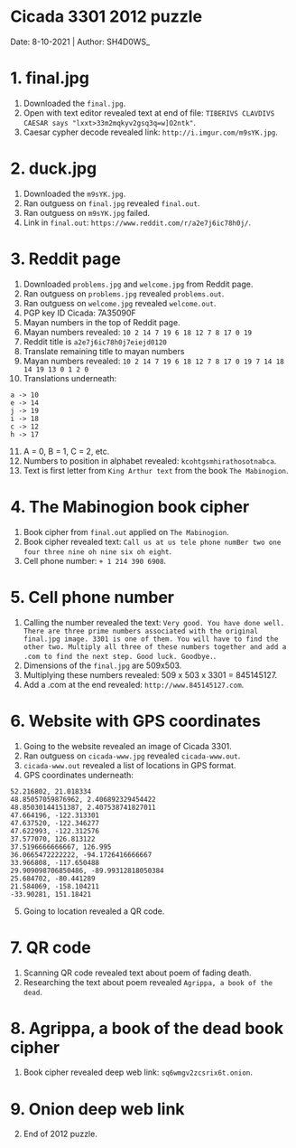 # Cicada 3301 2012 puzzle

Date: 8-10-2021 | Author: SH4D0WS_

# 1. final.jpg
1. Downloaded the ```final.jpg```.
2. Open with text editor revealed text at end of file: ```TIBERIVS CLAVDIVS CAESAR says "lxxt>33m2mqkyv2gsq3q=w]O2ntk"```.
3. Caesar cypher decode revealed link: ```http://i.imgur.com/m9sYK.jpg```.

# 2. duck.jpg
1. Downloaded the ```m9sYK.jpg```.
2. Ran outguess on ```final.jpg``` revealed ```final.out```.
3. Ran outguess on ```m9sYK.jpg``` failed.
4. Link in ```final.out```: ```https://www.reddit.com/r/a2e7j6ic78h0j/```.

# 3. Reddit page
1. Downloaded ```problems.jpg``` and ```welcome.jpg``` from Reddit page.
2. Ran outguess on ```problems.jpg``` revealed ```problems.out```.
3. Ran outguess on ```welcome.jpg``` revealed ```welcome.out```.
4. PGP key ID Cicada: 7A35090F
5. Mayan numbers in the top of Reddit page.
6. Mayan numbers revealed: ```10 2 14 7 19 6 18 12 7 8 17 0 19```
7. Reddit title is ```a2e7j6ic78h0j7eiejd0120```
8. Translate remaining title to mayan numbers
9. Mayan numbers revealed: ```10 2 14 7 19 6 18 12 7 8 17 0 19 7 14 18 14 19 13 0 1 2 0```
10. Translations underneath:
```
a -> 10
e -> 14
j -> 19
i -> 18
c -> 12
h -> 17
```
11. A = 0, B = 1, C = 2, etc.
12. Numbers to position in alphabet revealed: ```kcohtgsmhirathosotnabca```.
13. Text is first letter from ```King Arthur text``` from the book ```The Mabinogion```.

# 4. The Mabinogion book cipher
1. Book cipher from ```final.out``` applied on ```The Mabinogion```.
2. Book cipher revealed text: ```Call us at us tele phone numBer two one four three nine oh nine six oh eight```.
3. Cell phone number: ```+ 1 214 390 6908```.

# 5. Cell phone number
1. Calling the number revealed the text: ```Very good. You have done well. There are three prime numbers associated with the original final.jpg image. 3301 is one of them. You will have to find the other two. Multiply all three of these numbers together and add a .com to find the next step. Good luck. Goodbye.```.
2. Dimensions of the ```final.jpg``` are 509x503.
3. Multiplying these numbers revealed: 509 x 503 x 3301 = 845145127.
4. Add a .com at the end revealed: ```http://www.845145127.com```.

# 6. Website with GPS coordinates
1. Going to the website revealed an image of Cicada 3301.
2. Ran outguess on ```cicada-www.jpg``` revealed ```cicada-www.out```.
3. ```cicada-www.out``` revealed a list of locations in GPS format.
4. GPS coordinates underneath:
```
52.216802, 21.018334
48.85057059876962, 2.406892329454422
48.85030144151387, 2.407538741827011
47.664196, -122.313301
47.637520, -122.346277
47.622993, -122.312576
37.577070, 126.813122
37.5196666666667, 126.995
36.0665472222222, -94.1726416666667
33.966808, -117.650488
29.909098706850486, -89.99312818050384
25.684702, -80.441289
21.584069, -158.104211
-33.90281, 151.18421 
```
5. Going to location revealed a QR code.

# 7. QR code
1. Scanning QR code revealed text about poem of fading death.
2. Researching the text about poem revealed ```Agrippa, a book of the dead```.

# 8. Agrippa, a book of the dead book cipher
1. Book cipher revealed deep web link: ```sq6wmgv2zcsrix6t.onion```.

# 9. Onion deep web link
2. End of 2012 puzzle.
